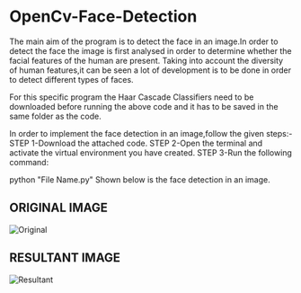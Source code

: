 # OpenCv-Face-Detection

The main aim of the program is to detect the face in an image.In order to detect the face the image is first analysed in order to determine whether the facial features of the human are present.
Taking into account the diversity of human features,it can be seen a lot of development is to be done in order to detect different types of faces.

For this specific program the Haar Cascade Classifiers need to be downloaded before running the above code and it has to be saved in the same folder as the code.

In order to implement the face detection in an image,follow the given steps:- STEP 1-Download the attached code. STEP 2-Open the terminal and activate the virtual environment you have created. STEP 3-Run the following command:

python "File Name.py"
Shown below is the face detection in an image.

ORIGINAL IMAGE
--
![Original](https://github.com/JAustin10/OpenCv-Face-Detection/assets/133579820/4fe2eac4-441b-4afb-8552-591712d08148)

RESULTANT IMAGE
--
![Resultant](https://github.com/JAustin10/OpenCv-Face-Detection/assets/133579820/0b56ae83-0ea7-4ebd-b16f-3c711e02ae69)
